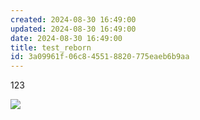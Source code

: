 ```yaml
---
created: 2024-08-30 16:49:00
updated: 2024-08-30 16:49:00
date: 2024-08-30 16:49:00
title: test_reborn
id: 3a09961f-06c8-4551-8820-775eaeb6b9aa
---
```


123

![](https://yubo0826.github.io//source/images738063f1-70c0-4b34-8ae2-3fe5f0e8f1b4.png)
